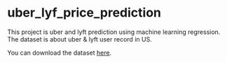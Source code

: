 # uber_lyf_price_prediction

This project is uber and lyft prediction using machine learning regression.
The dataset is about uber & lyft user record in US.

You can download the dataset [here](https://www.kaggle.com/datasets/brllrb/uber-and-lyft-dataset-boston-ma).
